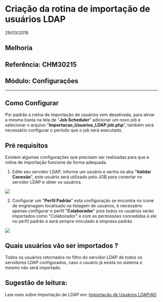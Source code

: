 # Criação da rotina de importação de usuários LDAP
29/03/2019
## Melhoria
## Referência: CHM30215
## Módulo: Configurações
***

## Como Configurar
Por padrão a rotina de importação de usuários vem desativada, para ativar a mesma basta na tela de "**Job Scheduler**" adicionar um novo job e selecionar o arquivo "**Importacao_Usuarios_LDAP.job.php**", também será necessário configurar o período que o job será executado.

## Pré requisitos
Existem algumas configurações que precisam ser realizadas para que a rotina de importação funcione da forma adequada.

 1. Edite seu servidor LDAP, informe um usuário e senha na aba "**Validar Conexão**", este usuário será utilizado pelo JOB para conectar no servidor LDAP e obter os usuários.

 ![]([PATH_IMG]/CHM30215_3_usuario_ldap.png)

 2. Configurar um "**Perfil Padrão**" esta configuração se encontra no ícone de engrenagem localizado na listagem de usuários, é necessário apenas configurar o perfil "**Colaborador**" pois todos os usuários serão importados como "Colaborador" e com as permissões concedidas à ele no perfil padrão e será sempre vinculado à empresa padrão
 
 ![]([PATH_IMG]/CHM30215_3_perfil_padrao.png)
 
 ## Quais usuários vão ser importados ?
 Todos os usuários retornados no filtro do servidor LDAP de todos os servidores LDAP configurados, caso o usuário já exista no sistema  o mesmo não será importado.

## Sugestão de leitura:
Leia mais sobre Importação de LDAP em: [Importação de Usuários LDAP/AD](?i=pt-BR&p=importacao_ldap)